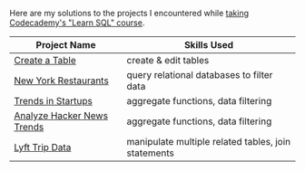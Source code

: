 Here are my solutions to the projects I encountered while [taking Codecademy's "Learn SQL" course](https://github.com/mwdemos/Data-Analysis-Portfolio/blob/main/Codecademy%20Projects/Codecademy%20Learn%20SQL%20certificate.pdf).

| Project Name | Skills Used |
| --- | --- |
| [Create a Table](https://github.com/mwdemos/Data-Analysis-Portfolio/blob/main/Codecademy%20Projects/Create%20a%20Table/README.md) | create & edit tables |
| [New York Restaurants](https://github.com/mwdemos/Data-Analysis-Portfolio/blob/main/Codecademy%20Projects/New%20York%20Restaurants/README.md) | query relational databases to filter data |
| [Trends in Startups](https://github.com/mwdemos/Data-Analysis-Portfolio/blob/main/Codecademy%20Projects/Trends%20in%20Startups/README.md) | aggregate functions, data filtering |
| [Analyze Hacker News Trends](https://github.com/mwdemos/Data-Analysis-Portfolio/blob/main/Codecademy%20Projects/Analyze%20Hacker%20News%20Trends/README.md) | aggregate functions, data filtering |
| [Lyft Trip Data](https://github.com/mwdemos/Data-Analysis-Portfolio/blob/main/Codecademy%20Projects/Lyft%20Trip%20Data/README.md) | manipulate multiple related tables, join statements |
